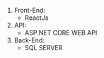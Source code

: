 1. Front-End: 
      - ReactJs
2. API: 
      - ASP.NET CORE WEB API
3. Back-End: 
      - SQL SERVER
